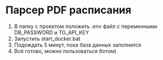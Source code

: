 # Парсер PDF расписания
1) В папку c проектом положить .env файл с переменными 
DB_PASSWORD и TG_API_KEY
2) Запустить start_docker.bat
3) Подождать 5 минут, пока база данных заполнится
4) Всё готово, можно пользоваться ботом)
